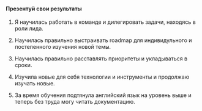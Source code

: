 #### Презентуй свои результаты

1. Я научилась работать в команде и дилегировать задачи, находясь в роли лида.

2. Научилась правильно выстраивать roadmap для индивидульного и постепенного изучения новой темы.

3. Научилась правильно расставлять приоритеты и укладываться в сроки.

4. Изучила новые для себя технологии и инструменты и продолжаю изучать новые.

5. За время обучения подтянула английский язык на уровень выше и теперь без труда могу читать документацию.

